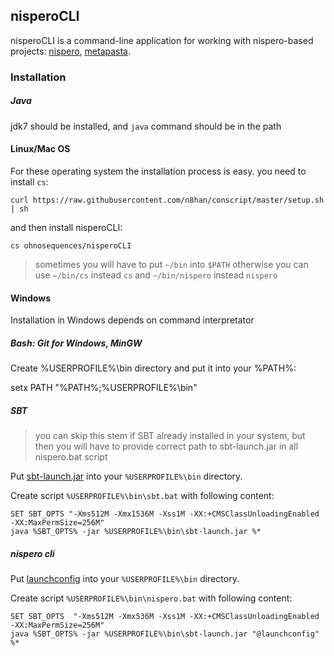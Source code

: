 ## nisperoCLI


nisperoCLI is a command-line application for working with nispero-based projects: [nispero](https://github.com/ohnosequences/nispero), [metapasta](https://github.com/ohnosequences/metapasta).

### Installation

##### Java

jdk7 should be installed, and `java` command should be in the path


#### Linux/Mac OS 

For these operating system the installation process is easy. you need to install `cs`:

```
curl https://raw.githubusercontent.com/n8han/conscript/master/setup.sh | sh
```

and then install nisperoCLI:

```
cs ohnosequences/nisperoCLI
```

> sometimes you will have to put `~/bin` into `$PATH` otherwise you can use `~/bin/cs` instead `cs` and `~/bin/nispero` instead `nispero`

#### Windows

Installation in Windows depends on command interpretator

##### Bash: Git for Windows, MinGW

Create %USERPROFILE%\bin directory and put it into your %PATH%:

setx PATH "%PATH%;%USERPROFILE%\bin"

##### SBT

> you can skip this stem if SBT already installed in your system, but then you will have to provide correct path to sbt-launch.jar in all nispero.bat script

Put [sbt-launch.jar](http://repo.typesafe.com/typesafe/ivy-releases/org.scala-sbt/sbt-launch/0.13.1/sbt-launch.jar) into your `%USERPROFILE%\bin` directory.

Create script `%USERPROFILE%\bin\sbt.bat` with following content:

```
SET SBT_OPTS "-Xms512M -Xmx1536M -Xss1M -XX:+CMSClassUnloadingEnabled -XX:MaxPermSize=256M"
java %SBT_OPTS% -jar %USERPROFILE%\bin\sbt-launch.jar %*
```

##### nispero cli

Put [launchconfig](https://raw.githubusercontent.com/ohnosequences/nisperoCLI/master/src/main/conscript/nispero/launchconfig) into 
your `%USERPROFILE%\bin` directory.

Create script `%USERPROFILE%\bin\nispero.bat` with following content:

```
SET SBT_OPTS  "-Xms512M -Xmx536M -Xss1M -XX:+CMSClassUnloadingEnabled -XX:MaxPermSize=256M"
java %SBT_OPTS% -jar %USERPROFILE%\bin\sbt-launch.jar "@launchconfig" %*
```

